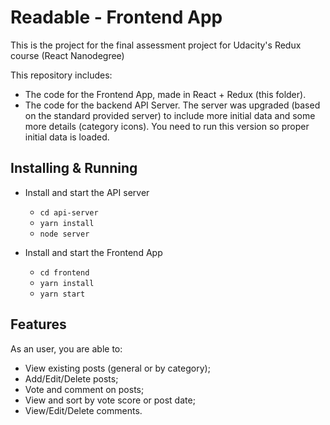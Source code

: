 # Readable - Frontend App

This is the project for the final assessment project for Udacity's Redux course (React Nanodegree)

This repository includes:

* The code for the Frontend App, made in React + Redux (this folder).
* The code for the backend API Server. The server was upgraded (based on the standard provided server) to include more initial data and some more details (category icons). You need to run this version so proper initial data is loaded.

## Installing & Running

* Install and start the API server
    - `cd api-server`
    - `yarn install`
    - `node server`

* Install and start the Frontend App
    - `cd frontend`
    - `yarn install`
    - `yarn start`

## Features

As an user, you are able to:
* View existing posts (general or by category);
* Add/Edit/Delete posts;
* Vote and comment on posts;
* View and sort by vote score or post date;
* View/Edit/Delete comments.
